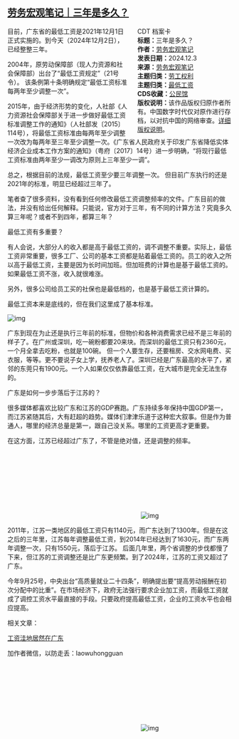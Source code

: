 <!--1733244320000-->
[劳务宏观笔记｜三年是多久？](https://chinadigitaltimes.net/chinese/713670.html)
------

<div style="width:42%;float:right;padding-left:20px"><div class="su-spoiler su-spoiler-style-fancy su-spoiler-icon-chevron-circle" data-scroll-offset="0" data-anchor-in-url="no"><div class="su-spoiler-title" tabindex="0" role="button"><span class="su-spoiler-icon"></span>CDT 档案卡</div><div class="su-spoiler-content su-u-clearfix su-u-trim"><strong>标题：</strong>三年是多久？<br><strong>作者：</strong><a href="https://chinadigitaltimes.net/space/劳务宏观笔记" target="_blank">劳务宏观笔记</a><br><strong>发表日期：</strong>2024.12.3<br><strong>来源：</strong><a href="https://web.archive.org/web/https://mp.weixin.qq.com/s/YhkK67PH5viRHjtqLD7uTA" target="_blank">劳务宏观笔记</a><br><strong>主题归类：</strong><a href="https://chinadigitaltimes.net/space/劳工权利" target="_blank">劳工权利</a><br><strong>主题归类：</strong><a href="https://chinadigitaltimes.net/space/最低工资" target="_blank">最低工资</a><br><strong>CDS收藏：</strong><a href="https://chinadigitaltimes.net/space/%E5%85%AC%E6%B0%91%E9%A6%86" target="_blank" rel="noopener">公民馆</a><br><strong>版权说明：</strong>该作品版权归原作者所有。中国数字时代仅对原作进行存档，以对抗中国的网络审查。<a href="https://chinadigitaltimes.net/chinese/copyright">详细版权说明</a>。</div></div></div><p>目前，广东省的最低工资是2021年12月1日正式实施的。到今天（2024年12月2日），已经整整三年。</p><p>2004年，原劳动保障部（现人力资源和社会保障部）出台了“最低工资规定”（21号令）。 该条例第十条明确规定“最低工资标准每两年至少调整一次”。</p><p>2015年，由于经济形势的变化，人社部《人力资源社会保障部关于进一步做好最低工资标准调整工作的通知》（人社部发〔2015〕114号），将最低工资标准由每两年至少调整一次改为每两年至三年至少调整一次。《广东省人民政府关于印发广东省降低实体经济企业成本工作方案的通知》（粤府〔2017〕14号）进一步明确，“将现行最低工资标准由两年至少一调改为原则上三年至少一调”。</p><p>总之，根据目前的法规，最低工资至少要三年调整一次。 但目前广东执行的还是2021年的标准，明显已经超过三年了。</p><p>笔者查了很多资料，没有看到任何修改最低工资调整频率的文件。广东目前的做法，并没有给出任何解释。只能说，官方对于三年，有不同的计算方法？究竟多久算三年呢？或者不到四年，都算三年？</p><p>最低工资有多重要？</p><p>有人会说，大部分人的收入都是高于最低工资的，调不调整不重要。实际上，最低工资非常重要，很多工厂、公司的基本工资都是贴着最低工资的。员工的收入之所以高于最低工资，主要是因为长时间加班。但加班费的计算也是基于最低工资的。如果最低工资不涨，收入就很难涨。</p><p>另外，很多公司给员工买的社保也是最低档的，也是基于最低工资计算的。</p><p>最低工资本来是底线的，但在我们这里成了基本标准。</p><p><img decoding="async" src="https://chinadigitaltimes.net/chinese/files/2024/12/post-713670-674eff9c74af6.png" alt="img"></p><p>广东到现在为止还是执行三年前的标准，但物价和各种消费需求已经不是三年前的样子了。在广州或深圳，吃一碗粉都要20来块。而深圳的最低工资只有2360元，一个月全拿去吃粉，也就是100碗。 但一个人要生存，还要租房、交水网电费、买衣服，等等。更不要说子女上学，抚养老人了。深圳已经是广东最高的水平了，紧邻的东莞只有1900元。一个人如果仅仅依靠最低工资，在大城市是完全无法生存的。</p><p>广东是如何一步步落后于江苏的？</p><p>很多媒体都喜欢比较广东和江苏的GDP赛跑。广东持续多年保持中国GDP第一，而江苏紧随其后，大有赶超的趋势。媒体们津津乐道于这种宏大叙事。但是作为普通人，哪里的经济总量是第一，跟自己没关系。哪里的工资更高才更重要。</p><p>在这方面，江苏已经超过广东了，不管是绝对值，还是调整的频率。</p><p><img decoding="async" src="data:image/svg+xml,%3Csvg%20xmlns='http://www.w3.org/2000/svg'%20viewBox='0%200%200%200'%3E%3C/svg%3E" alt="img" data-lazy-src="https://chinadigitaltimes.net/chinese/files/2024/12/post-713670-674eff9c81c36.png"><noscript><img decoding="async" src="https://chinadigitaltimes.net/chinese/files/2024/12/post-713670-674eff9c81c36.png" alt="img"></noscript></p><p>2011年，江苏一类地区的最低工资只有1140元，而广东达到了1300年。但是在这之后的三年里，江苏每年调整最低工资，到2014年已经达到了1630元，而广东两年调整一次，只有1550元，落后于江苏。 后面几年里，两个省调整的步伐都慢了下来，但江苏的工资调整还是比广东更频繁。到了2024年，江苏的工资又超过了广东。</p><p>今年9月25号，中央出台“高质量就业二十四条”，明确提出要“提高劳动报酬在初次分配中的比重”。在市场经济下，政府无法强行要求企业加工资，而最低工资就成了调控工资水平最直接的手段。只要政府提高最低工资，企业的工资水平也会相应提高。</p><p>相关文章：</p><p><a href="https://mp.weixin.qq.com/s?__biz=Mzk0MjQ4MTQzMQ==&amp;mid=2247484926&amp;idx=1&amp;sn=e9780f3981e768ee13090483da03dfc8&amp;scene=21#wechat_redirect">工资洼地居然在广东</a></p><p>加作者微信，以防走丢：laowuhongguan</p><p><img decoding="async" src="data:image/svg+xml,%3Csvg%20xmlns='http://www.w3.org/2000/svg'%20viewBox='0%200%200%200'%3E%3C/svg%3E" alt="img" data-lazy-src="https://chinadigitaltimes.net/chinese/files/2024/12/post-713670-674eff9c8ff86."><noscript><img decoding="async" src="https://chinadigitaltimes.net/chinese/files/2024/12/post-713670-674eff9c8ff86." alt="img"></noscript></p><div class="addtoany_share_save_container addtoany_content addtoany_content_bottom"><div class="a2a_kit a2a_kit_size_32 addtoany_list" data-a2a-url="https://chinadigitaltimes.net/chinese/713670.html" data-a2a-title="劳务宏观笔记｜三年是多久？"><a class="a2a_button_facebook" href="https://www.addtoany.com/add_to/facebook?linkurl=https%3A%2F%2Fchinadigitaltimes.net%2Fchinese%2F713670.html&amp;linkname=%E5%8A%B3%E5%8A%A1%E5%AE%8F%E8%A7%82%E7%AC%94%E8%AE%B0%EF%BD%9C%E4%B8%89%E5%B9%B4%E6%98%AF%E5%A4%9A%E4%B9%85%EF%BC%9F" title="Facebook" rel="nofollow noopener" target="_blank"></a><a class="a2a_button_twitter" href="https://www.addtoany.com/add_to/twitter?linkurl=https%3A%2F%2Fchinadigitaltimes.net%2Fchinese%2F713670.html&amp;linkname=%E5%8A%B3%E5%8A%A1%E5%AE%8F%E8%A7%82%E7%AC%94%E8%AE%B0%EF%BD%9C%E4%B8%89%E5%B9%B4%E6%98%AF%E5%A4%9A%E4%B9%85%EF%BC%9F" title="Twitter" rel="nofollow noopener" target="_blank"></a><a class="a2a_button_telegram" href="https://www.addtoany.com/add_to/telegram?linkurl=https%3A%2F%2Fchinadigitaltimes.net%2Fchinese%2F713670.html&amp;linkname=%E5%8A%B3%E5%8A%A1%E5%AE%8F%E8%A7%82%E7%AC%94%E8%AE%B0%EF%BD%9C%E4%B8%89%E5%B9%B4%E6%98%AF%E5%A4%9A%E4%B9%85%EF%BC%9F" title="Telegram" rel="nofollow noopener" target="_blank"></a><a class="a2a_button_reddit" href="https://www.addtoany.com/add_to/reddit?linkurl=https%3A%2F%2Fchinadigitaltimes.net%2Fchinese%2F713670.html&amp;linkname=%E5%8A%B3%E5%8A%A1%E5%AE%8F%E8%A7%82%E7%AC%94%E8%AE%B0%EF%BD%9C%E4%B8%89%E5%B9%B4%E6%98%AF%E5%A4%9A%E4%B9%85%EF%BC%9F" title="Reddit" rel="nofollow noopener" target="_blank"></a><a class="a2a_button_whatsapp" href="https://www.addtoany.com/add_to/whatsapp?linkurl=https%3A%2F%2Fchinadigitaltimes.net%2Fchinese%2F713670.html&amp;linkname=%E5%8A%B3%E5%8A%A1%E5%AE%8F%E8%A7%82%E7%AC%94%E8%AE%B0%EF%BD%9C%E4%B8%89%E5%B9%B4%E6%98%AF%E5%A4%9A%E4%B9%85%EF%BC%9F" title="WhatsApp" rel="nofollow noopener" target="_blank"></a><a class="a2a_button_email" href="https://www.addtoany.com/add_to/email?linkurl=https%3A%2F%2Fchinadigitaltimes.net%2Fchinese%2F713670.html&amp;linkname=%E5%8A%B3%E5%8A%A1%E5%AE%8F%E8%A7%82%E7%AC%94%E8%AE%B0%EF%BD%9C%E4%B8%89%E5%B9%B4%E6%98%AF%E5%A4%9A%E4%B9%85%EF%BC%9F" title="Email" rel="nofollow noopener" target="_blank"></a><a class="a2a_button_copy_link" href="https://www.addtoany.com/add_to/copy_link?linkurl=https%3A%2F%2Fchinadigitaltimes.net%2Fchinese%2F713670.html&amp;linkname=%E5%8A%B3%E5%8A%A1%E5%AE%8F%E8%A7%82%E7%AC%94%E8%AE%B0%EF%BD%9C%E4%B8%89%E5%B9%B4%E6%98%AF%E5%A4%9A%E4%B9%85%EF%BC%9F" title="Copy Link" rel="nofollow noopener" target="_blank"></a><a class="a2a_dd addtoany_share_save addtoany_share" href="https://www.addtoany.com/share"></a></div></div>
